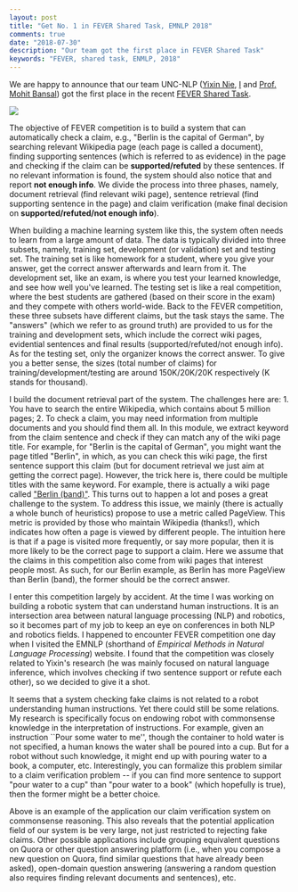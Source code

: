 ```yaml
---
layout: post
title: "Get No. 1 in FEVER Shared Task, EMNLP 2018"
comments: true
date: "2018-07-30"
description: "Our team got the first place in FEVER Shared Task"
keywords: "FEVER, shared task, ENMLP, 2018"
---
```


We are happy to announce that our team UNC-NLP ([Yixin Nie](https://easonnie.github.io/), [I](http://chaonan99.github.io/) and [Prof. Mohit Bansal](http://www.cs.unc.edu/~mbansal/)) got the first place in the recent [FEVER Shared Task](http://fever.ai/task.html). 

[![](../../assets/images/20180730/results.png)](http://fever.ai/2018/task.html)

The objective of FEVER competition is to build a system that can automatically check a claim, e.g., "Berlin is the capital of German", by searching relevant Wikipedia page (each page is called a document), finding supporting sentences (which is referred to as evidence) in the page and checking if the claim can be **supported/refuted** by these sentences. If no relevant information is found, the system should also notice that and report **not enough info**. We divide the process into three phases, namely, document retrieval (find relevant wiki page), sentence retrieval (find supporting sentence in the page) and claim verification (make final decision on **supported/refuted/not enough info**).

When building a machine learning system like this, the system often needs to learn from a large amount of data. The data is typically divided into three subsets, namely, training set, development (or validation) set and testing set. The training set is like homework for a student, where you give your answer, get the correct answer afterwards and learn from it. The development set, like an exam, is where you test your learned knowledge, and see how well you've learned. The testing set is like a real competition, where the best students are gathered (based on their score in the exam) and they compete with others world-wide. Back to the FEVER competition, these three subsets have different claims, but the task stays the same. The "answers" (which we refer to as ground truth) are provided to us for the training and development sets, which include the correct wiki pages, evidential sentences and final results (supported/refuted/not enough info). As for the testing set, only the organizer knows the correct answer. To give you a better sense, the sizes (total number of claims) for training/development/testing are around 150K/20K/20K respectively (K stands for thousand).

I build the document retrieval part of the system. The challenges here are: 1. You have to search the entire Wikipedia, which contains about 5 million pages; 2. To check a claim, you may need information from multiple documents and you should find them all. In this module, we extract keyword from the claim sentence and check if they can match any of the wiki page title. For example, for "Berlin is the capital of German", you might want the page titled "Berlin", in which, as you can check this wiki page, the first sentence support this claim (but for document retrieval we just aim at getting the correct page). However, the trick here is, there could be multiple titles with the same keyword. For example, there is actually a wiki page called ["Berlin (band)"](https://en.wikipedia.org/wiki/Berlin_%28band%29). This turns out to happen a lot and poses a great challenge to the system. To address this issue, we mainly (there is actually a whole bunch of heuristics) propose to use a metric called PageView. This metric is provided by those who maintain Wikipedia (thanks!), which indicates how often a page is viewed by different people. The intuition here is that if a page is visited more frequently, or say more popular, then it is more likely to be the correct page to support a claim. Here we assume that the claims in this competition also come from wiki pages that interest people most. As such, for our Berlin example, as Berlin has more PageView than Berlin (band), the former should be the correct answer.

I enter this competition largely by accident. At the time I was working on building a robotic system that can understand human instructions. It is an intersection area between natural language processing (NLP) and robotics, so it becomes part of my job to keep an eye on conferences in both NLP and robotics fields. I happened to encounter FEVER competition one day when I visited the EMNLP (shorthand of *Empirical Methods in Natural Language Processing*) website. I found that the competition was closely related to Yixin's research (he was mainly focused on natural language inference, which involves checking if two sentence support or refute each other), so we decided to give it a shot.

It seems that a system checking fake claims is not related to a robot understanding human instructions. Yet there could still be some relations. My research is specifically focus on endowing robot with commonsense knowledge in the interpretation of instructions. For example, given an instruction ``Pour some water to me'', though the container to hold water is not specified, a human knows the water shall be poured into a cup. But for a robot without such knowledge, it might end up with pouring water to a book, a computer, etc. Interestingly, you can formalize this problem similar to a claim verification problem -- if you can find more sentence to support "pour water to a cup" than "pour water to a book" (which hopefully is true), then the former might be a better choice.

Above is an example of the application our claim verification system on commonsense reasoning. This also reveals that the potential application field of our system is be very large, not just restricted to rejecting fake claims. Other possible applications include grouping equivalent questions on Quora or other question answering platform (i.e., when you compose a new question on Quora, find similar questions that have already been asked), open-domain question answering (answering a random question also requires finding relevant documents and sentences), etc.

<!--The objective of the task is to build a system to verify information using evidence from Wikipedia. Given a claim, the system should first find evidential sentences (sentences in Wikipedia pages) related to the claim, then decide whether they support or refute the claim, or the information is not enough (see shared task page for more details). We are working on  system description, which give more details of our approach. Stay tuned!-->

<!-- Follow the [baseline system](https://github.com/sheffieldnlp/fever-baselines), we divide the task into three stages: document retrieval (given a claim, find related documents in Wikipedia), sentence retrieval (find evidences in related documents) and [natural language inference](https://arxiv.org/pdf/1708.02312.pdf) (NLI, predicate `SUPPORTS`, `REFUTES` or `NOT ENOUGH INFO` by comparing claim and evidences). For document retrieval, we use a rule based system, mainly based on the title of Wikipedia page. Sentence retrieval and NLI are both neural models. -->
